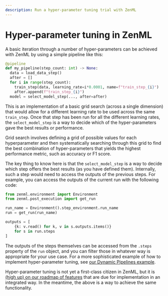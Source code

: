 ```yaml
---
description: Run a hyper-parameter tuning trial with ZenML
---
```


# Hyper-parameter tuning in ZenML

A basic iteration through a number of hyper-parameters can be achieved with
ZenML by using a simple pipeline like this:

```python
@pipeline
def my_pipeline(step_count: int) -> None:
  data = load_data_step()
  after = []
  for i in range(step_count):
    train_step(data, learning_rate=i*0.0001, name=f"train_step_{i}")
    after.append(f"train_step_{i}")
  model = select_model_step(..., after=after)
```

This is an implementation of a basic grid search (across a single dimension)
that would allow for a different learning rate to be used across the same
`train_step`. Once that step has been run for all the different learning rates,
the `select_model_step` is a way to decide which of the hyper-parameters gave
the best results or performance.

Grid search involves defining a grid of possible values for each hyperparameter and then systematically searching through this grid to find the best combination of hyper-parameters that yields the highest performance metric, such as accuracy or F1 score.

The key thing to know here is that the `select_model_step` is a way to decide
which step offers the best results (as you have defined them). Internally, such
a step would need to access the outputs of the previous steps. For example, you
can access the outputs of the current run with the following code:

```python
from zenml.environment import Environment
from zenml.post_execution import get_run

run_name = Environment().step_environment.run_name
run = get_run(run_name)

outputs = [
    {k: v.read() for k, v in s.outputs.items()}
    for s in run.steps
]
```

The outputs of the steps themselves can be accessed from the `.steps` property
of the `run` object, and you can filter those in whatever way is appropriate for
your use case. For a more sophisticated example of how to implement
hyper-parameter tuning, see [our Dynamic Pipelines
example](https://github.com/zenml-io/zenml/tree/main/examples/dynamic_pipelines).

Hyper-parameter tuning is not yet a first-class citizen in ZenML, but it is
[(high up) on our roadmap of
features](https://zenml.hellonext.co/p/enable-hyper-parameter-tuning) that are
due for implementation in an integrated way. In the meantime, the above is a way
to achieve the same functionality.

